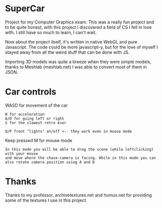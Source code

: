 # SuperCar
Project for my Computer Graphics exam.
This was a really fun project and to be quite honest, with this project I discovered
a field of CS I fell in love with. I still have so much to learn, I can't wait.

Now about the project itself, it's written in native WebGL and pure Javascript.
The code could be more javascript-y, but for the love of myself I stayed away from all the weird stuff that can be done with JS.

Importing 3D models was quite a breeze when they were simple models, thanks to Meshlab (meshlab.net) I was able to convert most of them in JSON.


# Car controls

WASD for movement of the car

    W for acceleration 
    A/D for going left or right
    S for the slowest retro ever
    
    Q/P front "lights" on/off <-- they work even in mouse mode

Keep pressed M for mouse mode
    

    In this mode you will be able to drag the scene (while leftclicking) with your mouse 
    and move where the chase-camera is facing. While in this mode you can also rotate camera position using A and D
    


    



# Thanks

Thanks to my professor, archivetextures.net and humus.net for providing some of the textures I use in this project.
